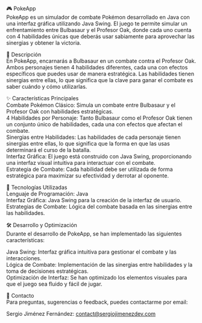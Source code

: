 🎮 PokeApp<br>
PokeApp es un simulador de combate Pokémon desarrollado en Java con una interfaz gráfica utilizando Java Swing. El juego te permite simular un enfrentamiento entre Bulbasaur y el Profesor Oak, donde cada uno cuenta con 4 habilidades únicas que deberás usar sabiamente para aprovechar las sinergias y obtener la victoria.


🧩 Descripción<br>
En PokeApp, encarnarás a Bulbasaur en un combate contra el Profesor Oak. Ambos personajes tienen 4 habilidades diferentes, cada una con efectos específicos que puedes usar de manera estratégica. Las habilidades tienen sinergias entre ellas, lo que significa que la clave para ganar el combate es saber cuándo y cómo utilizarlas.<br>

✨ Características Principales<br>
Combate Pokémon Clásico: Simula un combate entre Bulbasaur y el Profesor Oak con habilidades estratégicas. <br>
4 Habilidades por Personaje: Tanto Bulbasaur como el Profesor Oak tienen un conjunto único de habilidades, cada una con efectos que afectan el combate. <br>
Sinergias entre Habilidades: Las habilidades de cada personaje tienen sinergias entre ellas, lo que significa que la forma en que las usas determinará el curso de la batalla. <br>
Interfaz Gráfica: El juego está construido con Java Swing, proporcionando una interfaz visual intuitiva para interactuar con el combate. <br>
Estrategia de Combate: Cada habilidad debe ser utilizada de forma estratégica para maximizar su efectividad y derrotar al oponente. <br>

🔧 Tecnologías Utilizadas<br>
Lenguaje de Programación: Java <br>
Interfaz Gráfica: Java Swing para la creación de la interfaz de usuario. <br>
Estrategias de Combate: Lógica del combate basada en las sinergias entre las habilidades.

🛠️ Desarrollo y Optimización<br>
Durante el desarrollo de PokeApp, se han implementado las siguientes características: <br>

Java Swing: Interfaz gráfica intuitiva para gestionar el combate y las interacciones. <br>
Lógica de Combate: Implementación de las sinergias entre habilidades y la toma de decisiones estratégicas. <br>
Optimización de Interfaz: Se han optimizado los elementos visuales para que el juego sea fluido y fácil de jugar.

📧 Contacto<br>
Para preguntas, sugerencias o feedback, puedes contactarme por email:

Sergio Jiménez Fernández: contact@sergiojimenezdev.com

